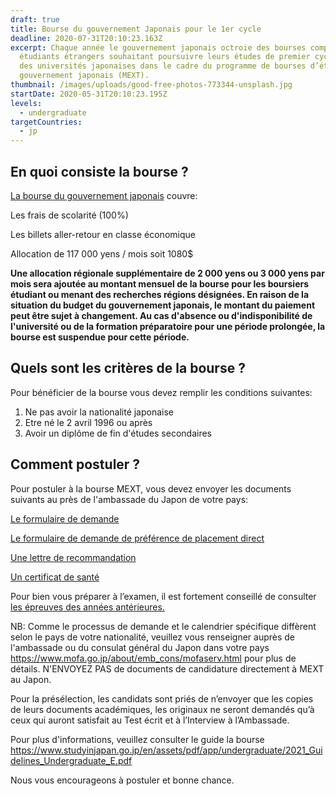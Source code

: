 ```yaml
---
draft: true
title: Bourse du gouvernement Japonais pour le 1er cycle
deadline: 2020-07-31T20:10:23.163Z
excerpt: Chaque année le gouvernement japonais octroie des bourses complètes aux
  étudiants étrangers souhaitant poursuivre leurs études de premier cycle dans
  des universités japonaises dans le cadre du programme de bourses d’études du
  gouvernement japonais (MEXT).
thumbnail: /images/uploads/good-free-photos-773344-unsplash.jpg
startDate: 2020-05-31T20:10:23.195Z
levels:
  - undergraduate
targetCountries:
  - jp
---
```

## En quoi consiste la bourse ?

[La bourse du gouvernement japonais](https://www.studyinjapan.go.jp/en/links/) couvre:

Les frais de scolarité (100%)

Les billets aller-retour en classe économique

Allocation de 117 000 yens / mois soit 1080$

**Une allocation régionale supplémentaire de 2 000 yens ou 3 000 yens par mois sera ajoutée au montant mensuel de la bourse pour les boursiers étudiant ou menant des recherches régions désignées. En raison de la situation du budget du gouvernement japonais, le montant du paiement peut être sujet à changement. Au cas d'absence ou d'indisponibilité de l'université ou de la formation préparatoire pour une période prolongée, la bourse est suspendue pour cette période.**

## Quels sont les critères de la bourse ?

Pour bénéficier de la bourse vous devez remplir les conditions suivantes:

1. Ne pas avoir la nationalité japonaise
2. Etre né le 2 avril 1996 ou après
3. Avoir un diplôme de fin d'études secondaires 

## Comment postuler ?

Pour postuler à la bourse MEXT, vous devez envoyer les documents suivants au près de l'ambassade du Japon de votre pays:

[Le formulaire de demande](https://www.studyinjapan.go.jp/en/assets/pdf/app/undergraduate/2021_Application_Undergraduate.pdf) [](https://www.studyinjapan.go.jp/en/assets/pdf/app/undergraduate/2021_Application_Undergraduate.pdf)

[Le formulaire de demande de préférence de placement direct](https://www.studyinjapan.go.jp/en/assets/pdf/app/undergraduate/2021_DirectPlacement_Undergraduate.pdf)

[Une lettre de recommandation ](https://www.studyinjapan.go.jp/en/assets/pdf/app/undergraduate/2021_SampleRecommendation.pdf)

[Un certificat de santé](https://www.studyinjapan.go.jp/en/assets/pdf/app/undergraduate/2021_HealthCertificate.pdf)

Pour bien vous préparer à l’examen, il est fortement conseillé de consulter [les épreuves des années antérieures.](https://www.studyinjapan.go.jp/en/planning/scholarship/application/examination/index.html)

NB: Comme le processus de demande et le calendrier spécifique diffèrent selon le pays de votre nationalité, veuillez vous renseigner auprès de l'ambassade ou du consulat général du Japon dans votre pays <https://www.mofa.go.jp/about/emb_cons/mofaserv.html> pour plus de détails. N'ENVOYEZ PAS de documents de candidature directement à MEXT au Japon.

Pour la présélection, les candidats sont priés de n’envoyer que les copies de leurs documents académiques, les originaux ne seront demandés qu’à ceux qui auront satisfait au Test écrit et à l’Interview à l’Ambassade.

Pour plus d'informations, veuillez consulter le guide la bourse <https://www.studyinjapan.go.jp/en/assets/pdf/app/undergraduate/2021_Guidelines_Undergraduate_E.pdf>

Nous vous encourageons à postuler et  bonne chance.